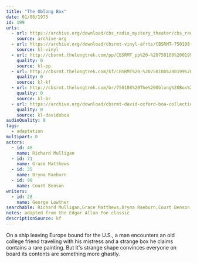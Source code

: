 ```yaml
---
title: "The Oblong Box"
date: 01/08/1975
id: 199
urls: 
  - url: https://archive.org/download/cbs_radio_mystery_theater/cbs_radio_mystery_theater-0151-0200.zip/cbs_radio_mystery_theater-0151-0200%2Fcbsrmt_0199_the_oblong_box.mp3
    source: archive-org
  - url: https://archive.org/download/cbsrmt-vinyl-afrts/CBSRMT-750108-0199-The-Oblong-Box_afrts.mp3
    source: kl-vinyl
  - url: http://cbsrmt.thelongtrek.com/pp/CBSRMT_pp%20-%20750108%200199%20The%20Oblong%20Box.mp3
    quality: 0
    source: kl-pp
  - url: http://cbsrmt.thelongtrek.com/kf/CBSRMT%20-%20750108%200199%20The%20Oblong%20Box_kf.mp3
    quality: 0
    source: kl-kf
  - url: http://cbsrmt.thelongtrek.com/br/750108%20The%20Oblong%20Box%20WOR.mp3
    quality: 0
    source: kl-br
  - url: https://archive.org/download/cbsrmt-david-oxford-boa-collection/CBSRMT-750108-0199-The-Oblong-Box-(64-44)_kf-{BoA}.mp3
    quality: 0
    source: kl-davidoboa
audioQuality: 0
tags: 
  - adaptation
multipart: 0
actors:  
  - id: 48
    name: Richard Mulligan  
  - id: 71
    name: Grace Matthews  
  - id: 35
    name: Bryna Raeburn  
  - id: 90
    name: Court Benson
writers:  
  - id: 28
    name: George Lowther
searchable: Richard Mulligan,Grace Matthews,Bryna Raeburn,Court Benson George Lowther
notes: adapted from the Edgar Allan Poe classic
descriptionSource: kf
---
```

On a ship leaving Europe bound for the U.S., a man encounters an old college friend traveling with his mistress and a strange box he claims contains a rare painting. But it's strange shape convinces everyone on board its contents are something more ghastly.